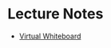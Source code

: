 # Lecture Notes

* [Virtual Whiteboard](https://projects.invisionapp.com/freehand/document/z18pgE4GL)
